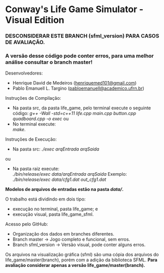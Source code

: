 # Conway's Life Game Simulator - Visual Edition
### DESCONSIDERAR ESTE BRANCH (sfml_version) PARA CASOS DE AVALIAÇÃO.
### A versão desse código pode conter erros, para uma melhor análise consultar o branch master!


Desenvolvedores:
- Henrique David de Medeiros (henriquemed101@gmail.com)
- Pablo Emanuell L. Targino (pabloemanuell@academico.ufrn.br)

Instruções de Compilação:
	
- Na pasta src, da pasta life_game, pelo terminal execute o seguinte código:
*g++ -Wall -std=c++11 life.cpp main.cpp button.cpp quadboard.cpp -o exec*
ou
- No terminal execute: <br>*make*.

Instruções de Execução:

- Na pasta src:
*./exec arqEntrada arqSaida*

ou

- Na pasta raiz execute:<br>*./bin/release/exec data/arqEntrada arqSaida*
Exemplo:
*./bin/release/exec data/cfg1.dat out_cfg1.dat*

**Modelos de arquivos de entradas estão na pasta *data/*.**

O trabalho está dividindo em dois tipo:
- execução no terminal, pasta life_game; e
- execução visual, pasta life_game_sfml.


Acesso pelo GitHub:
- Organização dos dados em branches diferentes.
- Branch master -> Jogo completo e funcional, sem erros.
- Branch sfml_version -> Versão visual, pode conter alguns erros.

Os arquivos na visualização gráfica (sfml) são uma cópia dos arquivos do life_game/master(branch), porém com a adição da biblioteca SFML. **Para avaliação considerar apenas a versão life_game/master(branch).**
